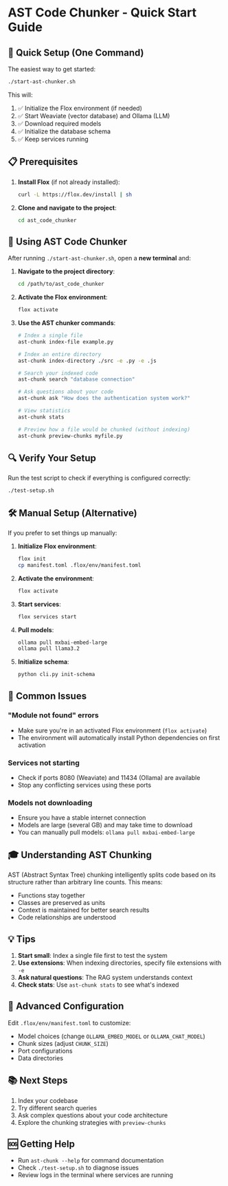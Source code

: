 # AST Code Chunker - Quick Start Guide

## 🚀 Quick Setup (One Command)

The easiest way to get started:

```bash
./start-ast-chunker.sh
```

This will:
1. ✅ Initialize the Flox environment (if needed)
2. ✅ Start Weaviate (vector database) and Ollama (LLM)
3. ✅ Download required models
4. ✅ Initialize the database schema
5. ✅ Keep services running

## 📋 Prerequisites

1. **Install Flox** (if not already installed):
   ```bash
   curl -L https://flox.dev/install | sh
   ```

2. **Clone and navigate to the project**:
   ```bash
   cd ast_code_chunker
   ```

## 🎯 Using AST Code Chunker

After running `./start-ast-chunker.sh`, open a **new terminal** and:

1. **Navigate to the project directory**:
   ```bash
   cd /path/to/ast_code_chunker
   ```

2. **Activate the Flox environment**:
   ```bash
   flox activate
   ```

3. **Use the AST chunker commands**:

   ```bash
   # Index a single file
   ast-chunk index-file example.py
   
   # Index an entire directory
   ast-chunk index-directory ./src -e .py -e .js
   
   # Search your indexed code
   ast-chunk search "database connection"
   
   # Ask questions about your code
   ast-chunk ask "How does the authentication system work?"
   
   # View statistics
   ast-chunk stats
   
   # Preview how a file would be chunked (without indexing)
   ast-chunk preview-chunks myfile.py
   ```

## 🔍 Verify Your Setup

Run the test script to check if everything is configured correctly:

```bash
./test-setup.sh
```

## 🛠️ Manual Setup (Alternative)

If you prefer to set things up manually:

1. **Initialize Flox environment**:
   ```bash
   flox init
   cp manifest.toml .flox/env/manifest.toml
   ```

2. **Activate the environment**:
   ```bash
   flox activate
   ```

3. **Start services**:
   ```bash
   flox services start
   ```

4. **Pull models**:
   ```bash
   ollama pull mxbai-embed-large
   ollama pull llama3.2
   ```

5. **Initialize schema**:
   ```bash
   python cli.py init-schema
   ```

## 📝 Common Issues

### "Module not found" errors
- Make sure you're in an activated Flox environment (`flox activate`)
- The environment will automatically install Python dependencies on first activation

### Services not starting
- Check if ports 8080 (Weaviate) and 11434 (Ollama) are available
- Stop any conflicting services using these ports

### Models not downloading
- Ensure you have a stable internet connection
- Models are large (several GB) and may take time to download
- You can manually pull models: `ollama pull mxbai-embed-large`

## 🎓 Understanding AST Chunking

AST (Abstract Syntax Tree) chunking intelligently splits code based on its structure rather than arbitrary line counts. This means:

- Functions stay together
- Classes are preserved as units
- Context is maintained for better search results
- Code relationships are understood

## 💡 Tips

1. **Start small**: Index a single file first to test the system
2. **Use extensions**: When indexing directories, specify file extensions with `-e`
3. **Ask natural questions**: The RAG system understands context
4. **Check stats**: Use `ast-chunk stats` to see what's indexed

## 🔧 Advanced Configuration

Edit `.flox/env/manifest.toml` to customize:
- Model choices (change `OLLAMA_EMBED_MODEL` or `OLLAMA_CHAT_MODEL`)
- Chunk sizes (adjust `CHUNK_SIZE`)
- Port configurations
- Data directories

## 📚 Next Steps

1. Index your codebase
2. Try different search queries
3. Ask complex questions about your code architecture
4. Explore the chunking strategies with `preview-chunks`

## 🆘 Getting Help

- Run `ast-chunk --help` for command documentation
- Check `./test-setup.sh` to diagnose issues
- Review logs in the terminal where services are running